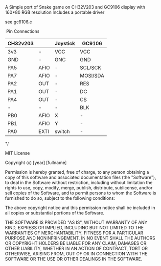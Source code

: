 A Simple port of Snake game on CH32V203 and GC9106 display with 160*80 RGB resolution
Includes a portable driver

see gc9106.c


 Pin Connections

|  CH32v203 |        | Joystick | GC9106    |
|-----------|--------|----------|-----------|
| 3v3       |  -     |  VCC     |  VCC      |
| GND       | -      |  GNC     |  GND      |
| PA5       | AFIO   |  -       |  SCL/SCK  |
| PA7       | AFIO   |  -       |  MOSI/SDA |
| PA2       |  OUT   |  -       |  RES      |
| PA1       |  OUT   |  -       |  DC       |
| PA4       |  OUT   |  -       |  CS       |
| -         |  -     |  -       |  BLK      |
| PB0       |  AFIO  |  X       |  -        |
| PB1       |  AFIO  |  Y       |  -        |
| PA0       |  EXTI  |  switch  |  -        |
*/

MIT License

Copyright (c) [year] [fullname]

Permission is hereby granted, free of charge, to any person obtaining a copy
of this software and associated documentation files (the "Software"), to deal
in the Software without restriction, including without limitation the rights
to use, copy, modify, merge, publish, distribute, sublicense, and/or sell
copies of the Software, and to permit persons to whom the Software is
furnished to do so, subject to the following conditions:

The above copyright notice and this permission notice shall be included in all
copies or substantial portions of the Software.

THE SOFTWARE IS PROVIDED "AS IS", WITHOUT WARRANTY OF ANY KIND, EXPRESS OR
IMPLIED, INCLUDING BUT NOT LIMITED TO THE WARRANTIES OF MERCHANTABILITY,
FITNESS FOR A PARTICULAR PURPOSE AND NONINFRINGEMENT. IN NO EVENT SHALL THE
AUTHORS OR COPYRIGHT HOLDERS BE LIABLE FOR ANY CLAIM, DAMAGES OR OTHER
LIABILITY, WHETHER IN AN ACTION OF CONTRACT, TORT OR OTHERWISE, ARISING FROM,
OUT OF OR IN CONNECTION WITH THE SOFTWARE OR THE USE OR OTHER DEALINGS IN THE
SOFTWARE.
